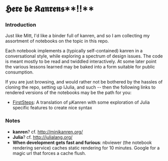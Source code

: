 # 𝕳𝖊𝖗𝖊 𝖇𝖊 𝕶𝖆𝖓𝖗𝖊𝖓𝖘**‼**

### Introduction
Just like Mitt, I'd like a binder full of kanren, and so I am collecting my assortment of notebooks on the topic in this repo.  

Each notebook implements a (typically self-contained) kanren in a conversational style, while exploring a spectrum of design issues.  The code is meant mostly to be read and twiddled interactively.  At some later point the various lessons learned may be baked into a form suitable for public consumption.  

If you are just browsing, and would rather not be bothered by the hassles of cloning the repo, setting up IJulia, and such -- then the following links to rendered versions of the notebooks may be the path for you:

* [FirstSteps]: A translation of µKanren with some exploration of Julia specific features to create nice syntax

[FirstSteps]:http://nbviewer.ipython.org/github/lilinjn/lilKanren/blob/master/FirstSteps.ipynb  

### Notes
* **kanren**? cf. http://minikanren.org/
* **Julia**? cf. http://julialang.org/
* **When development gets fast and furious**: nbviewer (the notebook rendering service) caches static rendering for 10 minutes.  Google for a magic url that forces a cache flush.

